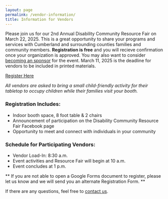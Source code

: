 ```yaml
---
layout: page
permalink: /vendor-information/
title: Information for Vendors
---
```


 Please join us for our 2nd Annual Disability Community Resource Fair on March 22, 2025. This is a great opportunity to share your programs and services with Cumberland and surrounding counties families and community members. <b>Registration is free</b> and you will recieve confirmation once your organization is approved. You may also want to consider [becoming an sponsor](/sponsor-information) for the event. March 11, 2025 is the deadline for vendors to be included in printed materials.

<div class="vendor-buttons btn-toolbar justify-content-center my-3">
  <a href="https://forms.gle/uH2QFZQwvccxvC2r8" class="btn btn-primary">Register Here</a>
</div>

 <p><em>All vendors are asked to bring a small child-friendly activity for their tabletop to occupy children while their families visit your booth. </em></p>

### Registration Includes:
- Indoor booth space, 8 foot table & 2 chairs  
- Announcement of participation on the Disability Community Resource Fair Facebook page
- Opportunity to meet and connect with individuals in your community

### Schedule for Participating Vendors:
- Vendor Load-In: 8:30 a.m.
- Event activities and Resource Fair will begin at 10 a.m.
- Event concludes at 1 p.m.

\*\* If you are not able to open a Google Forms document to register, please let us know and we will send you an alternate Registration Form. \*\*

If there are any questions, feel free to [contact us](/contact-us).